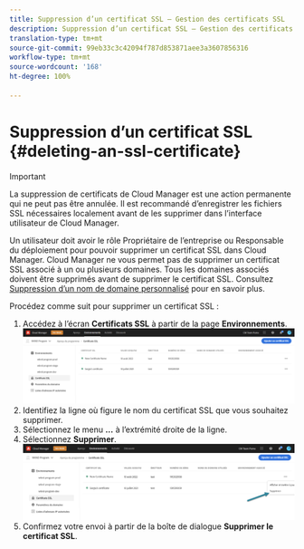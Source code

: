 ```yaml
---
title: Suppression d’un certificat SSL – Gestion des certificats SSL
description: Suppression d’un certificat SSL – Gestion des certificats SSL
translation-type: tm+mt
source-git-commit: 99eb33c3c42094f787d853871aee3a3607856316
workflow-type: tm+mt
source-wordcount: '168'
ht-degree: 100%

---
```



# Suppression d’un certificat SSL {#deleting-an-ssl-certificate}

>[!IMPORTANT]
>La suppression de certificats de Cloud Manager est une action permanente qui ne peut pas être annulée. Il est recommandé d’enregistrer les fichiers SSL nécessaires localement avant de les supprimer dans l’interface utilisateur de Cloud Manager.

Un utilisateur doit avoir le rôle Propriétaire de l’entreprise ou Responsable du déploiement pour pouvoir supprimer un certificat SSL dans Cloud Manager. Cloud Manager ne vous permet pas de supprimer un certificat SSL associé à un ou plusieurs domaines. Tous les domaines associés doivent être supprimés avant de supprimer le certificat SSL. Consultez [Suppression d’un nom de domaine personnalisé](/help/implementing/cloud-manager/custom-domain-names/delete-custom-domain-name.md) pour en savoir plus.

Procédez comme suit pour supprimer un certificat SSL :

1. Accédez à l’écran **Certificats SSL** à partir de la page **Environnements**.
   ![](/help/implementing/cloud-manager/assets/ssl/ssl-cert-3.png)
1. Identifiez la ligne où figure le nom du certificat SSL que vous souhaitez supprimer.
1. Sélectionnez le menu **...** à l’extrémité droite de la ligne.
1. Sélectionnez **Supprimer**.
   ![](/help/implementing/cloud-manager/assets/ssl/ssl-cert-delete01.png)
1. Confirmez votre envoi à partir de la boîte de dialogue **Supprimer le certificat SSL**.
